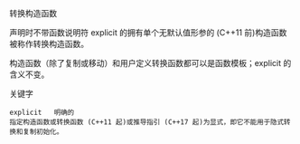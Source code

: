 转换构造函数

声明时不带函数说明符 explicit 的拥有单个无默认值形参的 (C++11 前)构造函数被称作转换构造函数。

构造函数（除了复制或移动）和用户定义转换函数都可以是函数模板；explicit 的含义不变。

关键字

	explicit   明确的
	指定构造函数或转换函数 (C++11 起)或推导指引 (C++17 起)为显式，即它不能用于隐式转换和复制初始化。
	
	